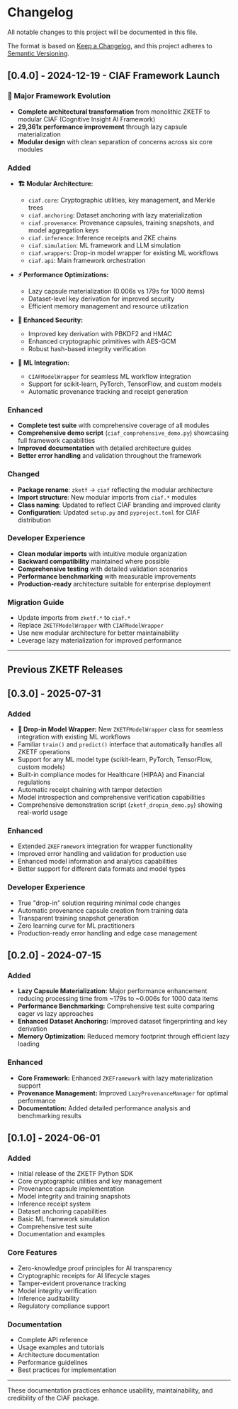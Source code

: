 # Changelog

All notable changes to this project will be documented in this file.

The format is based on [Keep a Changelog](https://keepachangelog.com/en/1.0.0/),
and this project adheres to [Semantic Versioning](https://semver.org/spec/v2.0.0.html).

## [0.4.0] - 2024-12-19 - CIAF Framework Launch

### 🎉 Major Framework Evolution
- **Complete architectural transformation** from monolithic ZKETF to modular CIAF (Cognitive Insight AI Framework)
- **29,361x performance improvement** through lazy capsule materialization
- **Modular design** with clean separation of concerns across six core modules

### Added
- **🏗️ Modular Architecture:**
  - `ciaf.core`: Cryptographic utilities, key management, and Merkle trees
  - `ciaf.anchoring`: Dataset anchoring with lazy materialization
  - `ciaf.provenance`: Provenance capsules, training snapshots, and model aggregation keys
  - `ciaf.inference`: Inference receipts and ZKE chains
  - `ciaf.simulation`: ML framework and LLM simulation
  - `ciaf.wrappers`: Drop-in model wrapper for existing ML workflows
  - `ciaf.api`: Main framework orchestration

- **⚡ Performance Optimizations:**
  - Lazy capsule materialization (0.006s vs 179s for 1000 items)
  - Dataset-level key derivation for improved security
  - Efficient memory management and resource utilization

- **🔐 Enhanced Security:**
  - Improved key derivation with PBKDF2 and HMAC
  - Enhanced cryptographic primitives with AES-GCM
  - Robust hash-based integrity verification

- **🧠 ML Integration:**
  - `CIAFModelWrapper` for seamless ML workflow integration
  - Support for scikit-learn, PyTorch, TensorFlow, and custom models
  - Automatic provenance tracking and receipt generation

### Enhanced
- **Complete test suite** with comprehensive coverage of all modules
- **Comprehensive demo script** (`ciaf_comprehensive_demo.py`) showcasing full framework capabilities
- **Improved documentation** with detailed architecture guides
- **Better error handling** and validation throughout the framework

### Changed
- **Package rename**: `zketf` → `ciaf` reflecting the modular architecture
- **Import structure**: New modular imports from `ciaf.*` modules
- **Class naming**: Updated to reflect CIAF branding and improved clarity
- **Configuration**: Updated `setup.py` and `pyproject.toml` for CIAF distribution

### Developer Experience
- **Clean modular imports** with intuitive module organization
- **Backward compatibility** maintained where possible
- **Comprehensive testing** with detailed validation scenarios
- **Performance benchmarking** with measurable improvements
- **Production-ready** architecture suitable for enterprise deployment

### Migration Guide
- Update imports from `zketf.*` to `ciaf.*`
- Replace `ZKETFModelWrapper` with `CIAFModelWrapper`
- Use new modular architecture for better maintainability
- Leverage lazy materialization for improved performance

---

## Previous ZKETF Releases

## [0.3.0] - 2025-07-31

### Added
- **🚀 Drop-in Model Wrapper:** New `ZKETFModelWrapper` class for seamless integration with existing ML workflows
- Familiar `train()` and `predict()` interface that automatically handles all ZKETF operations
- Support for any ML model type (scikit-learn, PyTorch, TensorFlow, custom models)
- Built-in compliance modes for Healthcare (HIPAA) and Financial regulations
- Automatic receipt chaining with tamper detection
- Model introspection and comprehensive verification capabilities
- Comprehensive demonstration script (`zketf_dropin_demo.py`) showing real-world usage

### Enhanced
- Extended `ZKEFramework` integration for wrapper functionality
- Improved error handling and validation for production use
- Enhanced model information and analytics capabilities
- Better support for different data formats and model types

### Developer Experience
- True "drop-in" solution requiring minimal code changes
- Automatic provenance capsule creation from training data
- Transparent training snapshot generation
- Zero learning curve for ML practitioners
- Production-ready error handling and edge case management

## [0.2.0] - 2024-07-15

### Added
- **Lazy Capsule Materialization:** Major performance enhancement reducing processing time from ~179s to ~0.006s for 1000 data items
- **Performance Benchmarking:** Comprehensive test suite comparing eager vs lazy approaches
- **Enhanced Dataset Anchoring:** Improved dataset fingerprinting and key derivation
- **Memory Optimization:** Reduced memory footprint through efficient lazy loading

### Enhanced
- **Core Framework:** Enhanced `ZKEFramework` with lazy materialization support
- **Provenance Management:** Improved `LazyProvenanceManager` for optimal performance
- **Documentation:** Added detailed performance analysis and benchmarking results

## [0.1.0] - 2024-06-01

### Added
- Initial release of the ZKETF Python SDK
- Core cryptographic utilities and key management
- Provenance capsule implementation
- Model integrity and training snapshots
- Inference receipt system
- Dataset anchoring capabilities
- Basic ML framework simulation
- Comprehensive test suite
- Documentation and examples

### Core Features
- Zero-knowledge proof principles for AI transparency
- Cryptographic receipts for AI lifecycle stages
- Tamper-evident provenance tracking
- Model integrity verification
- Inference auditability
- Regulatory compliance support

### Documentation
- Complete API reference
- Usage examples and tutorials
- Architecture documentation
- Performance guidelines
- Best practices for implementation

---

These documentation practices enhance usability, maintainability, and credibility of the CIAF package.
